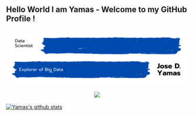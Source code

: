 ## Hello World I am Yamas - Welcome to my GitHub Profile !

<!-- Title Image -->
<p align="right"> <img src="https://github.com/yamasjose11/yamasjose11/blob/main/DS%20github%20Yamas.png"></p>

<p align='center'>
<a href="https://www.linkedin.com/in/jose-yamas/"><img height="30" src="src="https://www.flaticon.com/svg/static/icons/svg/1384/1384088.svg""></a>&nbsp;&nbsp;

</a>
</p>

  
  
  
<!-- Established Projects -->

<!-- Working Projects -->


<!-- Tech Stack Tools -->


<!-- Github Stats... idk  -->
<p float="center">
  
  [![Yamas's github stats](https://github-readme-stats.vercel.app/api?username=yamasjose11)]()
  
</p>
